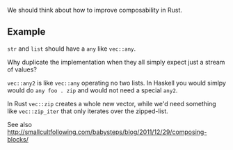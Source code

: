 We should think about how to improve composability in Rust.

## Example
```str``` and ```list``` should have a ```any``` like ```vec::any```.

Why duplicate the implementation when they all simply expect just a stream of values?

```vec::any2``` is like ```vec::any``` operating no two lists. In Haskell you would simlpy would do ```any foo . zip``` and would not need a special ```any2```.

In Rust ```vec::zip``` creates a whole new vector, while we'd need something like ```vec::zip_iter``` that only iterates over the zipped-list.


See also http://smallcultfollowing.com/babysteps/blog/2011/12/29/composing-blocks/
